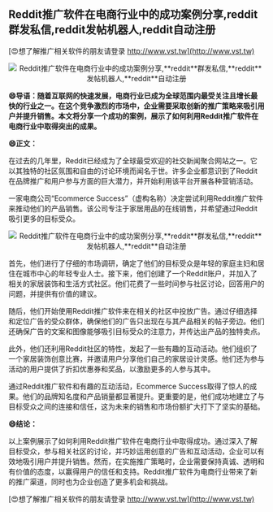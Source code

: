 ## **Reddit推广软件在电商行业中的成功案例分享,**reddit**群发私信,**reddit**发帖机器人,**reddit**自动注册**

[😍想了解推广相关软件的朋友请登录 http://www.vst.tw](http://www.vst.tw)

 <center><img src="https://vst.tw/MP4/tuiguang/png/2.png" alt="Reddit推广软件在电商行业中的成功案例分享,**reddit**群发私信,**reddit**发帖机器人,**reddit**自动注册"></center>

**😄导语：随着互联网的快速发展，电商行业已成为全球范围内最受关注且增长最快的行业之一。在这个竞争激烈的市场中，企业需要采取创新的推广策略来吸引用户并提升销售。本文将分享一个成功的案例，展示了如何利用Reddit推广软件在电商行业中取得突出的成果。**

**😄正文：**

在过去的几年里，Reddit已经成为了全球最受欢迎的社交新闻聚合网站之一。它以其独特的社区氛围和自由的讨论环境而闻名于世。许多企业都意识到了Reddit在品牌推广和用户参与方面的巨大潜力，并开始利用该平台开展各种营销活动。

一家电商公司“Ecommerce Success”（虚构名称）决定尝试利用Reddit推广软件来推动他们的产品销售。该公司专注于家居用品的在线销售，并希望通过Reddit吸引更多的目标受众。

 <center><img src="https://vst.tw/MP4/tuiguang/png/6.png" alt="Reddit推广软件在电商行业中的成功案例分享,**reddit**群发私信,**reddit**发帖机器人,**reddit**自动注册"></center>

首先，他们进行了仔细的市场调研，确定了他们的目标受众是年轻的家庭主妇和居住在城市中心的年轻专业人士。接下来，他们创建了一个Reddit账户，并加入了相关的家居装饰和生活方式社区。他们花费了一些时间参与社区讨论，回答用户的问题，并提供有价值的建议。

随后，他们开始使用Reddit推广软件来在相关的社区中投放广告。通过仔细选择和定位广告的受众群体，确保他们的广告只出现在与其产品相关的帖子旁边。他们还确保广告的文案和图像能够吸引目标受众的注意力，并传达出产品的独特卖点。

此外，他们还利用Reddit社区的特性，发起了一些有趣的互动活动。他们组织了一个家居装饰创意比赛，并邀请用户分享他们自己的家居设计灵感。他们还为参与活动的用户提供了折扣优惠券和奖品，以激励更多的人参与其中。

通过Reddit推广软件和有趣的互动活动，Ecommerce Success取得了惊人的成果。他们的品牌知名度和产品销量都显著提升。更重要的是，他们成功地建立了与目标受众之间的连接和信任，这为未来的销售和市场份额扩大打下了坚实的基础。

**😄结论：**

以上案例展示了如何利用Reddit推广软件在电商行业中取得成功。通过深入了解目标受众，参与相关社区的讨论，并巧妙运用创意的广告和互动活动，企业可以有效地吸引用户并提升销售。然而，在实施推广策略时，企业需要保持真诚、透明和有价值的态度，以赢得用户的信任和支持。Reddit推广软件为电商行业带来了新的推广渠道，同时也为企业创造了更多机会和挑战。

[😍想了解推广相关软件的朋友请登录 http://www.vst.tw](http://www.vst.tw)



